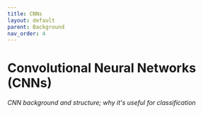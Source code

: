 ```yaml
---
title: CNNs
layout: default
parent: Background
nav_order: 4
---
```


# Convolutional Neural Networks (CNNs)

*CNN background and structure; why it's useful for classification*